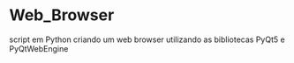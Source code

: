 # Web_Browser
script em Python criando um web browser utilizando as bibliotecas PyQt5 e PyQtWebEngine
